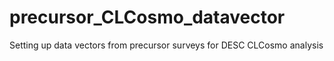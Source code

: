 # precursor_CLCosmo_datavector
Setting up data vectors from precursor surveys for DESC CLCosmo analysis
